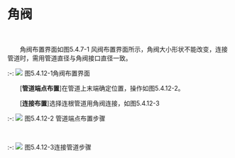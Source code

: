 # 角阀
<br/>

&emsp;&emsp;角阀布置界面如图5.4.7\-1 风阀布置界面所示，角阀大小形状不能改变，连接管道时，需用管道直径与角阀接口直径一致。
<br/>

:-: ![](images/218.png)
图5.4.12\-1角阀布置界面
<br/>

&emsp;&emsp;\[**管道端点布置**\]在管道上末端确定位置，操作如图5.4.12\-2。

&emsp;&emsp;\[**连接布置**\]选择连根管道用角阀连接，如图5.4.12\-3
<br/>

:-: ![](images/219.png)
图5.4.12\-2 管道端点布置步骤

<br/>

:-: ![](images/220.png)
图5.4.12\-3连接管道步骤
<br/>
